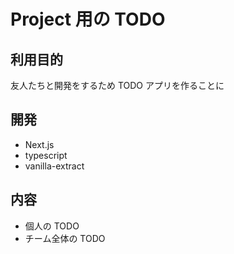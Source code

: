# Project 用の TODO

## 利用目的

友人たちと開発をするため TODO アプリを作ることに

## 開発

- Next.js
- typescript
- vanilla-extract

## 内容

- 個人の TODO
- チーム全体の TODO
